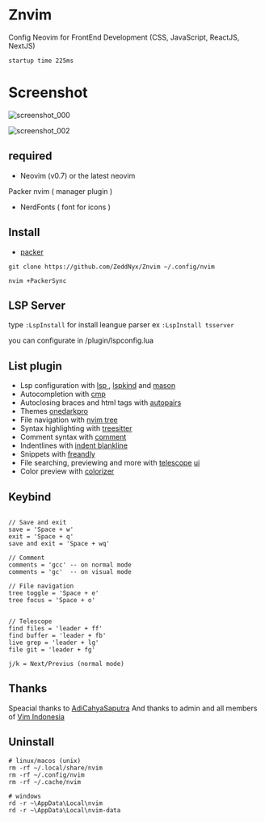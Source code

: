# Znvim
Config Neovim for FrontEnd Development
(CSS, JavaScript, ReactJS, NextJS)

`startup time 225ms`

# Screenshot
![screenshot_000](https://user-images.githubusercontent.com/96564938/222938244-7d82a34c-4754-475b-9641-eae8087b6b3c.png)

![screenshot_002](https://user-images.githubusercontent.com/96564938/222938250-28b1be25-b551-477c-9ffe-d161b49fe24e.png)


## required
- Neovim (v0.7) or the latest neovim 
<!-- - --> Packer nvim ( manager plugin )
- NerdFonts ( font for icons ) 


## **Install**
- [packer](https://github.com/wbthomason/packer.nvim)
```
git clone https://github.com/ZeddNyx/Znvim ~/.config/nvim

```
```
nvim +PackerSync
```



## **LSP** Server 
type `:LspInstall` for install leangue parser
ex `:LspInstall tsserver`

you can configurate in /plugin/lspconfig.lua

## **List** plugin
- Lsp configuration with [lsp ](https://github.com/neovim/nvim-lspconfig), [lspkind](https://github.com/onsails/lspkind.nvim) and [mason](https://github.com/williamboman/mason.nvim)
- Autocompletion with [cmp](https://github.com/hrsh7th/nvim-cmp)
- Autoclosing braces and html tags with [autopairs](https://github.com/windwp/nvim-autopairs)
- Themes [onedarkpro](https://github.com/olimorris/onedarkpro.nvim)
- File navigation with [nvim tree](https://github.com/kyazdani42/nvim-tree.lua)
- Syntax highlighting with [treesitter](https://github.com/nvim-treesitter/nvim-treesitter)
- Comment syntax with [comment](https://github.com/numToStr/Comment.nvim)
- Indentlines with [indent blankline](https://github.com/lukas-reineke/indent-blankline.nvim)
- Snippets with [freandly](https://github.com/rafamadriz/friendly-snippets)
- File searching, previewing and more with [telescope](https://github.com/nvim-telescope/telescope.nvim) [ui](https://github.com/nvim-telescope/telescope-ui-select.nvim)
- Color preview with [colorizer](https://github.com/NvChad/nvim-colorizer)


## Keybind 
```

// Save and exit
save = 'Space + w'
exit = 'Space + q'
save and exit = 'Space + wq'

// Comment
comments = 'gcc' -- on normal mode 
comments = 'gc'  -- on visual mode

// File navigation
tree toggle = 'Space + e'
tree focus = 'Space + o'


// Telescope
find files = 'leader + ff'
find buffer = 'leader + fb'
live grep = 'leader + lg'
file git = 'leader + fg'

j/k = Next/Previus (normal mode)
```

## Thanks
Speacial thanks to [AdiCahyaSaputra](https://github.com/AdiCahyaSaputra)
And thanks to admin and all members of [Vim Indonesia](https://t.me/VimID)


## Uninstall
```
# linux/macos (unix)
rm -rf ~/.local/share/nvim
rm -rf ~/.config/nvim
rm -rf ~/.cache/nvim

# windows
rd -r ~\AppData\Local\nvim
rd -r ~\AppData\Local\nvim-data
```
